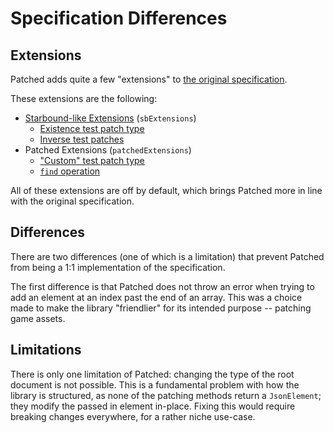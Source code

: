 # Specification Differences

## Extensions

Patched adds quite a few "extensions" to [the original specification](https://datatracker.ietf.org/doc/html/rfc6902).

These extensions are the following:
* [Starbound-like Extensions](https://community.playstarbound.com/threads/april-21st-%E2%80%93-stable-update-notes.95106/page-5#post-2561028) (`sbExtensions`)
	* [Existence test patch type](ops/test.md#existence)
	* [Inverse test patches](ops/test.md#inverse-tests)
* Patched Extensions (`patchedExtensions`)
	* ["Custom" test patch type](ops/test.md#custom)
	* [`find` operation](ops/find.md)

All of these extensions are off by default, which brings Patched more in line with the original specification.

## Differences

There are two differences (one of which is a limitation) that prevent Patched from being a 1:1 implementation of the specification.

The first difference is that Patched does not throw an error when trying to add an element at an index past the end of an array.
This was a choice made to make the library "friendlier" for its intended purpose -- patching game assets.

## Limitations

There is only one limitation of Patched: changing the type of the root document is not possible.
This is a fundamental problem with how the library is structured, as none of the patching methods return a `JsonElement`; they modify the passed in element in-place.
Fixing this would require breaking changes everywhere, for a rather niche use-case.